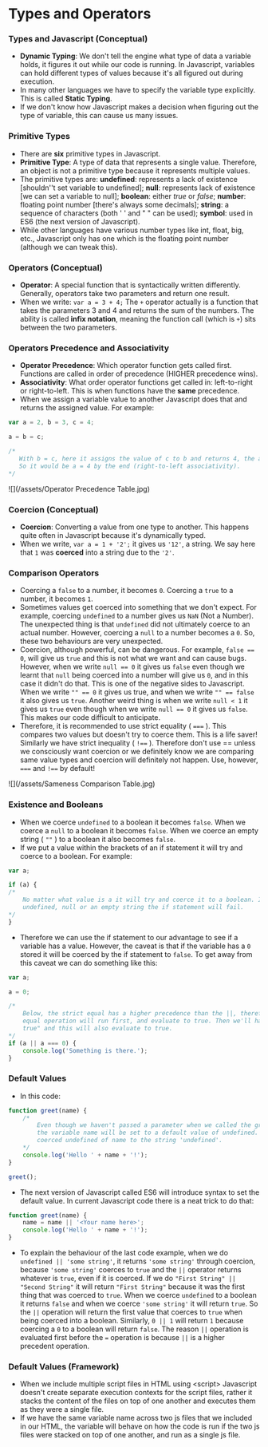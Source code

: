# Types and Operators

### Types and Javascript \(Conceptual\)

* **Dynamic Typing**: We don't tell the engine what type of data a variable holds, it figures it out while our code is running. In Javascript, variables can hold different types of values because it's all figured out during execution.
* In many other languages we have to specify the variable type explicitly. This is called **Static Typing**.
* If we don't know how Javascript makes a decision when figuring out the type of variable, this can cause us many issues.

### Primitive Types

* There are **six** primitive types in Javascript.
* **Primitive Type**: A type of data that represents a single value. Therefore, an object is not a primitive type because it represents multiple values.
* The primitive types are: **undefined**: represents a lack of existence \[shouldn''t set variable to undefined\]; **null**: represents lack of existence \[we can set a variable to null\]; **boolean**: either _true_ or _false_; **number**: floating point number \[there's always some decimals\]; **string**: a sequence of characters \(both ' ' and " " can be used\); **symbol**: used in ES6 \(the next version of Javascript\).
* While other languages have various number types like int, float, big, etc., Javascript only has one which is the floating point number \(although we can tweak this\).

### Operators \(Conceptual\)

* **Operator**: A special function that is syntactically written differently. Generally, operators take two parameters and return one result.
* When we write: `var a = 3 + 4;` The `+` operator actually is a function that takes the parameters 3 and 4 and returns the sum of the numbers. The ability is called **infix notation**, meaning the function call \(which is `+`\) sits between the two parameters.

### Operators Precedence and Associativity

* **Operator Precedence**: Which operator function gets called first. Functions are called in order of precedence \(HIGHER precedence wins\).
* **Associativity**: What order operator functions get called in: left-to-right or right-to-left. This is when functions have the **same** precedence.
* When we assign a variable value to another Javascript does that and returns the assigned value. For example:

```js
var a = 2, b = 3, c = 4;

a = b = c;

/* 
   With b = c, here it assigns the value of c to b and returns 4, the assigned value. 
   So it would be a = 4 by the end (right-to-left associativity).
*/
```

![](/assets/Operator Precedence Table.jpg)

### Coercion \(Conceptual\)

* **Coercion**: Converting a value from one type to another. This happens quite often in Javascript because it's dynamically typed.
* When we write, `var a = 1 + '2';` it gives us `'12'`, a string. We say here that `1` was **coerced** into a string due to the `'2'`.

### Comparison Operators

* Coercing a `false` to a number, it becomes `0`. Coercing a `true` to a number, it becomes `1`.
* Sometimes values get coerced into something that we don't expect. For example, coercing `undefined` to a number gives us `NaN` \(Not a Number\). The unexpected thing is that `undefined` did not ultimately coerce to an actual number. However, coercing a `null` to a number becomes a `0`. So, these two behaviours are very unexpected.
* Coercion, although powerful, can be dangerous. For example, `false == 0`, will give us `true` and this is not what we want and can cause bugs. However, when we write `null == 0` it gives us `false` even though we learnt that `null` being coerced into a number will give us `0`, and in this case it didn't do that. This is one of the negative sides to Javascript. When we write `"" == 0` it gives us true, and when we write `"" == false` it also gives us `true`. Another weird thing is when we write `null < 1` it gives us `true` even though when we write `null == 0` it gives us `false`. This makes our code difficult to anticipate.
* Therefore, it is recommended to use strict equality \( `===` \). This compares two values but doesn't try to coerce them. This is a life saver! Similarly we have strict inequality \( `!==` \). Therefore don't use == unless we consciously want coercion or we definitely know we are comparing same value types and coercion will definitely not happen. Use, however, `===` and `!==` by default!

![](/assets/Sameness Comparison Table.jpg)

### Existence and Booleans

* When we coerce `undefined` to a boolean it becomes `false`. When we coerce a `null` to a boolean it becomes `false`. When we coerce an empty string \( `""` \) to a boolean it also becomes `false`.
* If we put a value within the brackets of an if statement it will try and coerce to a boolean. For example:

```js
var a;

if (a) {
/*
    No matter what value is a it will try and coerce it to a boolean. If a is either
    undefined, null or an empty string the if statement will fail.    
*/
}
```

* Therefore we can use the if statement to our advantage to see if a variable has a value. However, the caveat is that if the variable has a `0` stored it will be coerced by the if statement to `false`. To get away from this caveat we can do something like this:

```js
var a;

a = 0;

/*
    Below, the strict equal has a higher precedence than the ||, therefore the strict
    equal operation will run first, and evaluate to true. Then we'll have "false || 
    true" and this will also evaluate to true.     
*/
if (a || a === 0) {
    console.log('Something is there.');
}
```

### Default Values

* In this code:

```js
function greet(name) {
    /*
        Even though we haven't passed a parameter when we called the greet() function
        the variable name will be set to a default value of undefined. The + operator
        coerced undefined of name to the string 'undefined'.
    */
    console.log('Hello ' + name + '!');
}

greet();
```

* The next version of Javascript called ES6 will introduce syntax to set the default value. In current Javascript code there is a neat trick to do that:

```js
function greet(name) {
    name = name || '<Your name here>';
    console.log('Hello ' + name + '!');
}
```

* To explain the behaviour of the last code example, when we do `undefined || 'some string'`, it returns `'some string'` through coercion, because `'some string'` coerces to `true` and the `||` operator returns whatever is `true`, even if it is coerced. If we do `"First String" || "Second String"` it will return `"First String"` because it was the first thing that was coerced to `true`. When we coerce `undefined` to a boolean it returns `false` and when we coerce `'some string'` it will return `true`. So the `||` operation will return the first value that coerces to `true` when being coerced into a boolean. Similarly, `0 || 1` will return `1` because coercing a `0` to a boolean will return `false`. The reason `||` operation is evaluated first before the `=` operation is because `||` is a higher precedent operation.

### Default Values \(Framework\)

* When we include multiple script files in HTML using &lt;script&gt; Javascript doesn't create separate execution contexts for the script files, rather it stacks the content of the files on top of one another and executes them as they were a single file.
* If we have the same variable name across two js files that we included in our HTML, the variable will behave on how the code is run if the two js files were stacked on top of one another, and run as a single js file.






